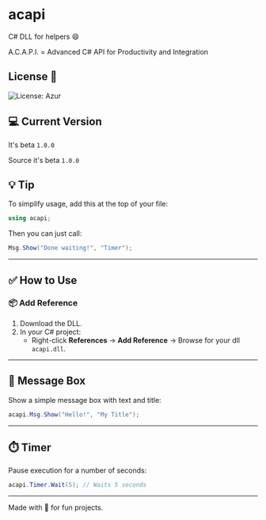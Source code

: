 # acapi
C# DLL for helpers 😄

A.C.A.P.I. = Advanced C# API for Productivity and Integration

## License 📜

![License: Azur](https://img.shields.io/badge/license-Azur-blue)


## 💻 Current Version

It's beta `1.0.0`

Source it's beta `1.0.0`

## 💡 Tip

To simplify usage, add this at the top of your file:

```csharp
using acapi;
```

Then you can just call:

```csharp
Msg.Show("Done waiting!", "Timer");
```

---

## ✅ How to Use

### 📦 Add Reference

1. Download the DLL.
2. In your C# project:
   - Right-click **References** → **Add Reference** → Browse for your dll `acapi.dll`.

---

## 📢 Message Box

Show a simple message box with text and title:

```csharp
acapi.Msg.Show("Hello!", "My Title");
````

---

## ⏱️ Timer

Pause execution for a number of seconds:

```csharp
acapi.Timer.Wait(5); // Waits 5 seconds
```

---

Made with 💙 for fun projects.

